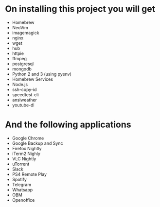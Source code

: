 # On installing this project you will get

- Homebrew
- NeoVim
- imagemagick
- nginx
- wget
- hub
- httpie
- ffmpeg
- postgresql
- mongodb
- Python 2 and 3 (using pyenv)
- Homebrew Services
- Node.js
- ssh-copy-id
- speedtest-cli
- ansiweather
- youtube-dl


# And the following applications

- Google Chrome
- Google Backup and Sync
- Firefox Nightly
- iTerm2 Nighly
- VLC Nightly
- uTorrent
- Slack
- PS4 Remote Play
- Spotify
- Telegram
- Whatsapp
- OBM
- Openoffice
